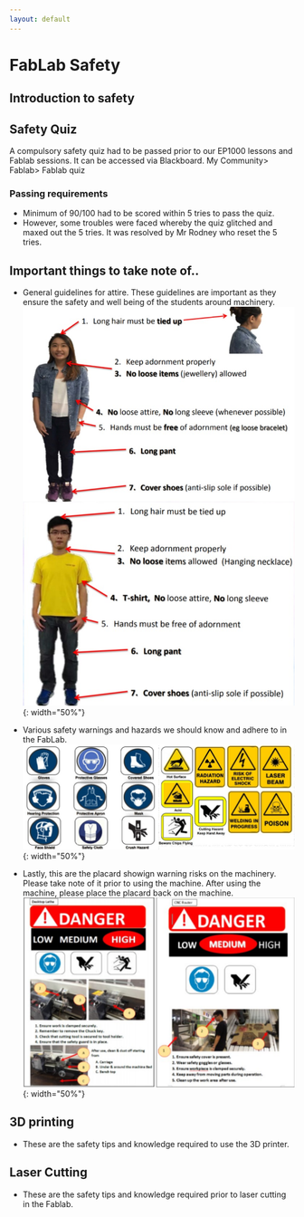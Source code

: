 ```yaml
---
layout: default
---
```


# FabLab Safety

## Introduction to safety

## Safety Quiz
A compulsory safety quiz had to be passed prior to our EP1000 lessons and Fablab sessions. It can be accessed via Blackboard. My Community> Fablab> Fablab quiz

### Passing requirements
-  Minimum of 90/100 had to be scored within 5 tries to pass the quiz.
-  However, some troubles were faced whereby the quiz glitched and maxed out the 5 tries. It was resolved by Mr Rodney who reset the 5 tries.

## Important things to take note of..

*  General guidelines for attire. These guidelines are important as they ensure the safety and well being of the students around machinery.
![](docs/images/attire.jpg){: width="50%"}

*  Various safety warnings and hazards we should know and adhere to in the FabLab.
![](docs/images/safe.jpg){: width="50%"}

*  Lastly, this are the placard showign warning risks on the machinery. Please take note of it prior to using the machine. After using the machine, please place the placard back on the machine.
![](docs/images/placard.png){: width="50%"}

## 3D printing
-  These are the safety tips and knowledge required to use the 3D printer.

## Laser Cutting
-  These are the safety tips and knowledge required prior to laser cutting in the Fablab.
